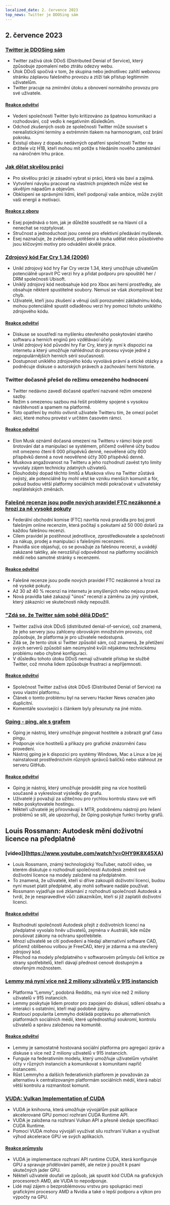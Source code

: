 ```yaml
---
localized_date: 2. července 2023
top_news: Twitter je DDOSing sám
---
```




## 2. července 2023

### [Twitter je DDOSing sám](https://sfba.social/@sysop408/110639435788921057)

- Twitter zažívá útok DDoS (Distributed Denial of Service), který způsobuje zpomalení nebo ztrátu odezvy webu.
- Útok DDoS spočívá v tom, že skupina nebo jednotlivec zahltí webovou stránku záplavou falešného provozu a ztíží tak přístup legitimním uživatelům.
- Twitter pracuje na zmírnění útoku a obnovení normálního provozu pro své uživatele.

#### [Reakce odvětví](http://news.ycombinator.com/item?id=36553236)

- Vedení společnosti Twitter bylo kritizováno za špatnou komunikaci a rozhodování, což vedlo k negativním důsledkům.
- Odchod zkušených osob ze společnosti Twitter může souviset s nerealistickými termíny a extrémním tlakem na harmonogram, což brání pokroku.
- Existují obavy z dopadu nedávných opatření společnosti Twitter na držitele víz H1B, kteří mohou mít potíže s hledáním nového zaměstnání na náročném trhu práce.

### [Jak dělat skvělou práci](http://paulgraham.com/greatwork.html)

- Pro skvělou práci je zásadní vybrat si práci, která vás baví a zajímá.
- Vytvoření návyku pracovat na vlastních projektech může vést ke skvělým nápadům a objevům.
- Obklopení se správnými lidmi, kteří podporují vaše ambice, může zvýšit vaši energii a motivaci.

#### [Reakce z oboru](http://news.ycombinator.com/item?id=36550615)

- Esej pojednává o tom, jak je důležité soustředit se na hlavní cíl a nenechat se rozptylovat.
- Stručnost a jednoduchost jsou cenné pro efektivní předávání myšlenek.
- Esej naznačuje, že zvědavost, potěšení a touha udělat něco působivého jsou klíčovými motivy pro odvádění skvělé práce.

### [Zdrojový kód Far Cry 1.34 (2006)](https://archive.org/details/far-cry-1.34-complete)

- Unikl zdrojový kód hry Far Cry verze 1.34, který umožňuje uživatelům potenciálně upravit PC verzi hry a přidat podporu pro spouštěč her / DRM společnosti Ubisoft.
- Uniklý zdrojový kód neobsahuje kód pro Xbox ani herní prostředky, ale obsahuje některé spustitelné soubory. Nemusí se však zkompilovat bez chyb.
- Uživatelé, kteří jsou zkušení a věnují úsilí porozumění základnímu kódu, mohou potenciálně spustit odladěnou verzi hry pomocí tohoto uniklého zdrojového kódu.

#### [Reakce odvětví](http://news.ycombinator.com/item?id=36547801)

- Diskuse se soustředí na myšlenku otevřeného poskytování starého softwaru a herních enginů pro vzdělávací účely.
- Unikl zdrojový kód původní hry Far Cry, který je nyní k dispozici na internetu a který umožňuje nahlédnout do procesu vývoje jedné z nejpopulárnějších herních sérií současnosti.
- Dostupnost uniklého zdrojového kódu vyvolává právní a etické otázky a podněcuje diskuse o autorských právech a zachování herní historie.

### Twitter dočasně přešel do režimu omezeného hodnocení

- Twitter nedávno zavedl dočasné opatření nazvané režim omezené sazby.
- Režim s omezenou sazbou má řešit problémy spojené s vysokou návštěvností a spamem na platformě.
- Toto opatření by mohlo ovlivnit uživatele Twitteru tím, že omezí počet akcí, které mohou provést v určitém časovém rámci.

#### [Reakce odvětví](http://news.ycombinator.com/item?id=36552324)

- Elon Musk oznámil dočasná omezení na Twitteru v rámci boje proti šrotování dat a manipulaci se systémem, přičemž ověřené účty budou mít omezeno čtení 6 000 příspěvků denně, neověřené účty 600 příspěvků denně a nové neověřené účty 300 příspěvků denně.
- Muskova angažovanost na Twitteru a jeho rozhodnutí zavést tyto limity vyvolaly zájem technicky zdatných uživatelů.
- Dlouhodobý dopad těchto limitů a Muskova vlivu na Twitter zůstává nejistý, ale potenciálně by mohl vést ke vzniku menších komunit a fór, pokud budou větší platformy sociálních médií pokračovat v uživatelsky nepřátelských změnách.

### [Falešné recenze jsou podle nových pravidel FTC nezákonné a hrozí za ně vysoké pokuty](https://www.washingtonpost.com/technology/2023/06/30/fake-reviews-online-ftc/)

- Federální obchodní komise (FTC) navrhla nová pravidla pro boj proti falešným online recenzím, která počítají s pokutami až 50 000 dolarů za každou falešnou recenzi.
- Cílem pravidel je postihnout jednotlivce, zprostředkovatele a společnosti za nákup, prodej a manipulaci s falešnými recenzemi.
- Pravidla sice objasňují, co se považuje za falešnou recenzi, a uvádějí zakázané taktiky, ale nerozšiřují odpovědnost na platformy sociálních médií nebo samotné stránky s recenzemi.

#### [Reakce odvětví](http://news.ycombinator.com/item?id=36556228)

- Falešné recenze jsou podle nových pravidel FTC nezákonné a hrozí za ně vysoké pokuty.
- Až 30 až 40 % recenzí na internetu je smyšlených nebo nejsou pravé.
- Nová pravidla také zakazují "únos" recenzí a záměnu za jiný výrobek, který zákazníci ve skutečnosti nikdy nepoužili.

### ["Zdá se, že Twitter sám sobě dělá DDoS"](https://sfba.social/@sysop408/110639474671754723)

- Twitter zažívá útok DDoS (distributed denial-of-service), což znamená, že jeho servery jsou zahlceny obrovským množstvím provozu, což způsobuje, že platforma je pro uživatele nedostupná.
- Zdá se, že tento útok si Twitter způsobil sám, což znamená, že přetížení svých serverů způsobil sám neúmyslně kvůli nějakému technickému problému nebo chybné konfiguraci.
- V důsledku tohoto útoku DDoS nemají uživatelé přístup ke službě Twitter, což mnoha lidem způsobuje frustraci a nepříjemnosti.

#### [Reakce odvětví](http://news.ycombinator.com/item?id=36553762)

- Společnost Twitter zažívá útok DDoS (Distributed Denial of Service) na svou vlastní platformu.
- Článek o tomto problému byl na serveru Hacker News označen jako duplicitní.
- Komentáře související s článkem byly přesunuty na jiné místo.

### [Gping - ping, ale s grafem](https://github.com/orf/gping)

- Gping je nástroj, který umožňuje pingovat hostitele a zobrazit graf času pingu.
- Podporuje více hostitelů a příkazy pro grafické znázornění času provedení.
- Nástroj gping je k dispozici pro systémy Windows, Mac a Linux a lze jej nainstalovat prostřednictvím různých správců balíčků nebo stáhnout ze serveru GitHub.

#### [Reakce odvětví](http://news.ycombinator.com/item?id=36548676)

- Gping je nástroj, který umožňuje provádět ping na více hostitelů současně a vykreslovat výsledky do grafu.
- Uživatelé ji považují za užitečnou pro rychlou kontrolu stavu své wifi nebo poskytovatele hostingu.
- Někteří uživatelé jej přirovnávají k MTR, podobnému nástroji pro řešení problémů se sítí, ale upozorňují, že Gping poskytuje funkci tvorby grafů.

## Louis Rossmann: Autodesk mění doživotní licence na předplatné

### [video]](https://www.youtube.com/watch?v=OHY9K8X45XA)

- Louis Rossmann, známý technologický YouTuber, natočil video, ve kterém diskutuje o rozhodnutí společnosti Autodesk změnit své doživotní licence na modely založené na předplatném.
- To znamená, že uživatelé, kteří si dříve zakoupili doživotní licenci, budou nyní muset platit předplatné, aby mohli software nadále používat.
- Rossmann vyjadřuje své zklamání z rozhodnutí společnosti Autodesk a tvrdí, že je nespravedlivé vůči zákazníkům, kteří si již zaplatili doživotní licenci.

#### [Reakce odvětví](http://news.ycombinator.com/item?id=36547864)

- Rozhodnutí společnosti Autodesk přejít z doživotních licencí na předplatné vyvolalo hněv uživatelů, zejména v Austrálii, kde může porušovat zákony na ochranu spotřebitele.
- Mnozí uživatelé se cítí podvedeni a hledají alternativní software CAD, přičemž oblíbenou volbou je FreeCAD, který je zdarma a má otevřený zdrojový kód.
- Přechod na modely předplatného v softwarovém průmyslu čelí kritice ze strany spotřebitelů, kteří dávají přednost cenově dostupným a otevřeným možnostem.

### [Lemmy má nyní více než 2 miliony uživatelů v 915 instancích](https://lemmymap.feddit.de)

- Platforma "Lemmy", podobná Redditu, má nyní více než 2 miliony uživatelů v 915 instancích.
- Lemmy poskytuje lidem prostor pro zapojení do diskusí, sdílení obsahu a interakci s ostatními, kteří mají podobné zájmy.
- Rostoucí popularita Lemmyho dokládá poptávku po alternativních platformách sociálních médií, které upřednostňují soukromí, kontrolu uživatelů a správu založenou na komunitě.

#### [Reakce odvětví](http://news.ycombinator.com/item?id=36546425)

- Lemmy je samostatně hostovaná sociální platforma pro agregaci zpráv a diskuse s více než 2 miliony uživatelů v 915 instancích.
- Funguje na federativním modelu, který umožňuje uživatelům vytvářet účty v různých instancích a komunikovat s komunitami napříč instancemi.
- Růst Lemmyho a dalších federativních platforem je považován za alternativu k centralizovaným platformám sociálních médií, která nabízí větší kontrolu a rozmanitost komunit.

### [VUDA: Vulkan Implementation of CUDA](https://github.com/jgbit/vuda)

- VUDA je knihovna, která umožňuje vývojářům psát aplikace akcelerované GPU pomocí rozhraní CUDA Runtime API.
- VUDA je založena na rozhraní Vulkan API a přesně sleduje specifikaci CUDA Runtime.
- Pomocí VUDA mohou vývojáři využívat sílu rozhraní Vulkan a využívat výhod akcelerace GPU ve svých aplikacích.

#### [Reakce průmyslu](http://news.ycombinator.com/item?id=36549637)

- VUDA je implementace rozhraní API runtime CUDA, která konfiguruje GPU a spravuje přidělování paměti, ale nelze ji použít k psaní skutečných jader GPU.
- Někteří uživatelé doufali ve způsob, jak spustit kód CUDA na grafických procesorech AMD, ale VUDA to nepodporuje.
- Lidé mají zájem o bezproblémovou vrstvu pro spolupráci mezi grafickými procesory AMD a Nvidia a také o lepší podporu a výkon pro výpočty na GPU.

</Steps>
